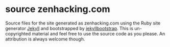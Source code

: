 # source zenhacking.com 

Source files for the site generated as zenhacking.com using the Ruby site generator [Jekyll](http://github.com/mojombo/jekyll) and bootstrapped by [jekyllbootstrap](http://www.jekyllbootstrap.com).
This is un-copyrighted material and feel free to use the source code as you please. An attribution is always welcome though.